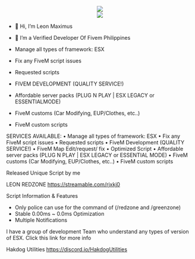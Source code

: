 <p align = 'center'>
  <img
    src="https://github-readme-stats.vercel.app/api/top-langs/?username=DevZiee&layout=compact&theme=dracula&hide_border=true"
  />
  <br>
  <img
    src="https://github-readme-stats.vercel.app/api?username=rbuella&count_private=true&include_all_commits=true&show_icons=true&theme=dracula&hide_title=true&hide_border=true"
  />
</p>

- 👋 Hi, I’m Leon Maximus 
- 👀 I’m a Verified Developer Of Fivem Philippines 

- Manage all types of framework: ESX
- Fix any FiveM script issues
- Requested scripts
- FIVEM DEVELOPMENT (QUALITY SERVICE!)
- Affordable server packs (PLUG N PLAY | ESX LEGACY or ESSENTIALMODE)
- FiveM customs (Car Modifying, EUP/Clothes, etc..) 
- FiveM custom scripts

SERVICES AVAILABLE:
• Manage all types of framework: ESX
• Fix any FiveM script issues
• Requested scripts
• FiveM Development (QUALITY SERVICE!)
• FiveM Map Edit/request/ fix
• Optimized Script
• Affordable server packs (PLUG N PLAY | ESX LEGACY or ESSENTIAL MODE)
• FiveM customs (Car Modifying, EUP/Clothes, etc..) 
• FiveM custom scripts

Released Unique Script by me

LEON REDZONE
https://streamable.com/rjxkj0

Script Information & Features

- Only police can use for the command of (/redzone and /greenzone)
- Stable 0.00ms ~ 0.0ms Optimization
- Multiple Notifications

I have a group of development Team who understand any types of version of ESX.
Click this link for more info 

Hakdog Utilities 
https://discord.io/HakdogUtilities
